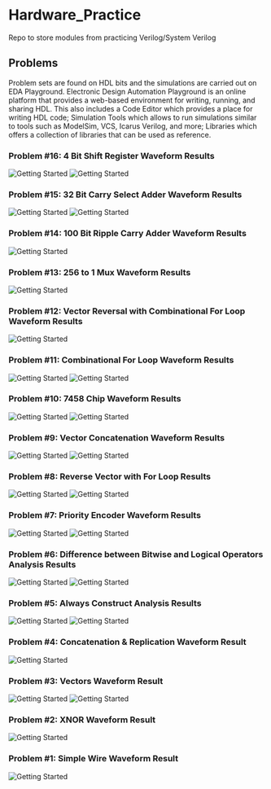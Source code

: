 # Hardware_Practice
Repo to store modules from practicing Verilog/System Verilog 

## Problems
Problem sets are found on HDL bits and the simulations are carried out on EDA Playground.
Electronic Design Automation Playground is an online platform that provides a web-based environment for writing, running, and sharing HDL.
This also includes a Code Editor which provides a place for writing HDL code; 
Simulation Tools which allows to run simulations similar to tools such as ModelSim, VCS, Icarus Verilog, and more;
Libraries which offers a collection of libraries that can be used as reference.

### Problem #16: 4 Bit Shift Register Waveform Results
![Getting Started](./images/shift_reg1.png)
![Getting Started](./images/shift_reg.png)

### Problem #15: 32 Bit Carry Select Adder Waveform Results
![Getting Started](./images/carry_select_adder1.png)
![Getting Started](./images/carry_select_adder.png)

### Problem #14: 100 Bit Ripple Carry Adder Waveform Results
![Getting Started](./images/adder_100b.png)

### Problem #13: 256 to 1 Mux Waveform Results
![Getting Started](./images/256to1mux.png)

### Problem #12: Vector Reversal with Combinational For Loop Waveform Results
![Getting Started](./images/vector_reversal.png)

### Problem #11: Combinational For Loop Waveform Results
![Getting Started](./images/combinationalForLoop.png)
![Getting Started](./images/combinationalForLoop2.png)

### Problem #10: 7458 Chip Waveform Results
![Getting Started](./images/7458.png)
![Getting Started](./images/7458_2.png)

### Problem #9: Vector Concatenation Waveform Results
![Getting Started](./images/vec_concat_1.png)
![Getting Started](./images/vec_concat.png)

### Problem #8: Reverse Vector with For Loop Results
![Getting Started](./images/reverse_vector2.png)
![Getting Started](./images/reverse_vector.png)

### Problem #7: Priority Encoder Waveform Results
![Getting Started](./images/priorityEncoder2.png)
![Getting Started](./images/priorityEncoder.png)

### Problem #6: Difference between Bitwise and Logical Operators Analysis Results
![Getting Started](./images/bitwise_tb.png)
![Getting Started](./images/bitwise.png)

### Problem #5: Always Construct Analysis Results
![Getting Started](./images/always.png)
![Getting Started](./images/always_1.png)

### Problem #4: Concatenation & Replication Waveform Result
![Getting Started](./images/concatenation.png)

### Problem #3: Vectors Waveform Result
![Getting Started](./images/vectors.png)
![Getting Started](./images/vectors_2.png)

### Problem #2: XNOR Waveform Result
![Getting Started](./images/xnor_bd.png)

### Problem #1: Simple Wire Waveform Result
![Getting Started](./images/simple_wire.png)

